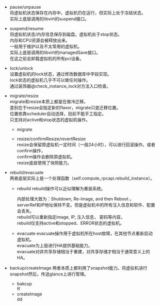 + pause/unpause  
将虚拟机状态保存在内存中，虚拟机仍在运行，但实际上处于冻结状态。  
实际上底层调用的libvirt的suspend接口。  


+ suspend/resume  
将虚拟机状态/内存信息保存到磁盘。虚拟机处于stop状态。  
内存和CPU资源会被释放出来。  
一般用于维护以及不太常用的虚拟机。  
实际上底层调用的libvirt的managedSave接口。  
在这之前会卸载虚拟机的所有pci设备。  


+ lock/unlock  
设置虚拟机的lock状态，通过修改数据库中字段实现。  
lock状态的虚拟机几乎不可以做任何操作。  
通过装饰器@check_instance_lock对方法入口检查。  


+ migrate/resize    
  migrate和resize本质上都是在做冷迁移。  
  差别在于resize会指定新的flavor，migrate只是迁移位置。  
  位置依靠scheduler自动选择，目前不能手工指定。   
  只支持对active和stop状态的虚拟机操作。   
  + migrate
    
  + resize/confirmResize/revertResize   
    resize会保留原虚拟机一定时间（一般24小时），可以进行回滚操作。或者confirm操作，  
    confirm操作会删除原虚拟机。  
    resize底层使用了快照能力。  

+ rebuild/evacuate    
  两者底层实际上是一个处理函数（self.compute_rpcapi.rebuild_instance）。  
  + rebuild
    rebuild操作可以近似理解为重装系统。  
  
    内部处理大致为：Shutdown, Re-Image, and then Reboot 。   
    serverRef和IP地址保持不变。但是虚拟机中的所有注入信息和软件、配置会丢失。  
    rebuild可以重新指定image, IP, 注入信息， 密码等内容。  
    rebuild仅支持active和stopped、ERROR状态的虚拟机。  

  + evacuate
    evacuate操作用于虚拟机所在host故障，在其他节点重新启动虚拟机。  
    evacuate为上层进行HA提供基础能力。  
    evacuate对非共享存储相当于重建，对共享存储才相当于通常意义上的HA。

+ backup/createImage
  两者本质上都利用了snapshot能力。将虚拟机进行snapshot然后，传送glance上进行管理。
  + bakcup   
    ff
  + createImage   
    dd
